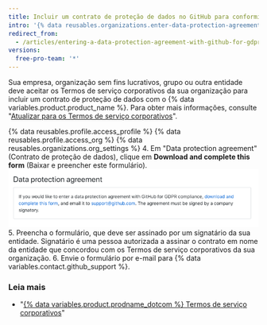 ```yaml
---
title: Incluir um contrato de proteção de dados no GitHub para conformidade com o GDPR
intro: '{% data reusables.organizations.enter-data-protection-agreement %}'
redirect_from:
  - /articles/entering-a-data-protection-agreement-with-github-for-gdpr-compliance
versions:
  free-pro-team: '*'
---
```


Sua empresa, organização sem fins lucrativos, grupo ou outra entidade deve aceitar os Termos de serviço corporativos da sua organização para incluir um contrato de proteção de dados com o {% data variables.product.product_name %}. Para obter mais informações, consulte "[Atualizar para os Termos de serviço corporativos](/articles/upgrading-to-the-corporate-terms-of-service)".

{% data reusables.profile.access_profile %}
{% data reusables.profile.access_org %}
{% data reusables.organizations.org_settings %}
4. Em "Data protection agreement" (Contrato de proteção de dados), clique em **Download and complete this form** (Baixar e preencher este formulário). ![Seção sobre o contrato de proteção de dados](/assets/images/help/organizations/data-protection-agreement.png)
5. Preencha o formulário, que deve ser assinado por um signatário da sua entidade. Signatário é uma pessoa autorizada a assinar o contrato em nome da entidade que concordou com os Termos de serviço corporativos da sua organização.
6. Envie o formulário por e-mail para {% data variables.contact.github_support %}.

### Leia mais
- "[{% data variables.product.prodname_dotcom %} Termos de serviço corporativos](/articles/github-corporate-terms-of-service/)"
